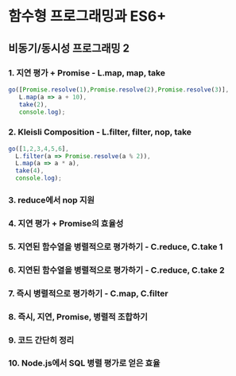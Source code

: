 # 함수형 프로그래밍과 ES6+

## 비동기/동시성 프로그래밍 2

### 1. 지연 평가 + Promise - L.map, map, take

```javascript
go([Promise.resolve(1),Promise.resolve(2),Promise.resolve(3)],
   L.map(a => a + 10),
   take(2),
   console.log);
```



### 2. Kleisli Composition - L.filter, filter, nop, take

```javascript
go([1,2,3,4,5,6],
  L.filter(a => Promise.resolve(a % 2)),
  L.map(a => a * a),
  take(4),
  console.log);
```





### 3. reduce에서 nop 지원



### 4. 지연 평가 + Promise의 효율성



### 5. 지연된 함수열을 병렬적으로 평가하기 - C.reduce, C.take 1



### 6. 지연된 함수열을 병렬적으로 평가하기 - C.reduce, C.take 2



### 7. 즉시 병렬적으로 평가하기 - C.map, C.filter



### 8. 즉시, 지연, Promise, 병렬적 조합하기



### 9. 코드 간단히 정리



### 10. Node.js에서 SQL 병렬 평가로 얻은 효율


